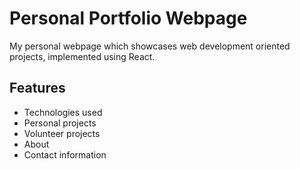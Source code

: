 # Personal Portfolio Webpage

My personal webpage which showcases web development oriented projects, implemented using React.

## Features

- Technologies used
- Personal projects
- Volunteer projects
- About
- Contact information
